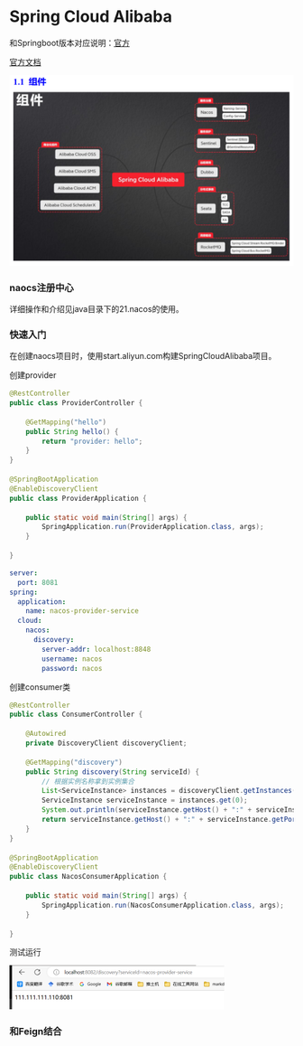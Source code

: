 # Spring Cloud Alibaba

和Springboot版本对应说明：[官方](https://github.com/alibaba/spring-cloud-alibaba/wiki/%E7%89%88%E6%9C%AC%E8%AF%B4%E6%98%8E)

[官方文档](https://spring.io/projects/spring-cloud-alibaba#learn)

<img src="./pic/image-20230807005013616.png" alt="image-20230807005013616" style="zoom:50%;" />

### naocs注册中心

详细操作和介绍见java目录下的21.nacos的使用。

### 快速入门

在创建naocs项目时，使用start.aliyun.com构建SpringCloudAlibaba项目。

创建provider

```java
@RestController
public class ProviderController {

    @GetMapping("hello")
    public String hello() {
        return "provider: hello";
    }
}

@SpringBootApplication
@EnableDiscoveryClient
public class ProviderApplication {

    public static void main(String[] args) {
        SpringApplication.run(ProviderApplication.class, args);
    }

}
```

```yml
server:
  port: 8081
spring:
  application:
    name: nacos-provider-service
  cloud:
    nacos:
      discovery:
        server-addr: localhost:8848
        username: nacos
        password: nacos
```

创建consumer类

```java
@RestController
public class ConsumerController {

    @Autowired
    private DiscoveryClient discoveryClient;

    @GetMapping("discovery")
    public String discovery(String serviceId) {
        // 根据实例名称拿到实例集合
        List<ServiceInstance> instances = discoveryClient.getInstances(serviceId);
        ServiceInstance serviceInstance = instances.get(0);
        System.out.println(serviceInstance.getHost() + ":" + serviceInstance.getPort());
        return serviceInstance.getHost() + ":" + serviceInstance.getPort();
    }
}

@SpringBootApplication
@EnableDiscoveryClient
public class NacosConsumerApplication {

    public static void main(String[] args) {
        SpringApplication.run(NacosConsumerApplication.class, args);
    }

}
```

测试运行

<img src="./pic/image-20230811224200762.png" alt="image-20230811224200762" style="zoom:50%;" />

### 和Feign结合